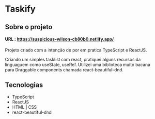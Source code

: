 # Taskify

## Sobre o projeto

#### URL : https://suspicious-wilson-cb80b0.netlify.app/
<p> Projeto criado com a intenção de por em pratica TypeScript e ReactJS. </p>
<p> Criando um simples tasklist com react, pratiquei alguns recursos da linguaguem como useState, useRef. Utilizei uma biblioteca muito bacana para Draggable components chamada react-beautiful-dnd.</p>


## Tecnologias
- TypeScript
- ReactJS
- HTML | CSS 
- react-beautiful-dnd
